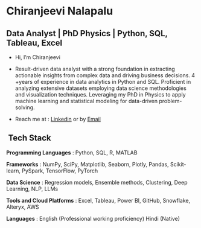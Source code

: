 # Chiranjeevi Nalapalu

## Data Analyst | PhD Physics | Python, SQL, Tableau, Excel

- Hi, I’m Chiranjeevi

- Result-driven data analyst with a strong foundation in extracting actionable insights from complex data and driving business decisions. 4 +years of experience in data analytics in Python and SQL. Proficient in analyzing extensive datasets employing data science methodologies and visualization techniques. Leveraging my PhD in Physics to apply machine learning and statistical modeling for data-driven problem-solving.

- Reach me at : [Linkedin](https://www.linkedin.com/in/nalapalu/) or by [Email](chiran.nalapalu@gmail.com) 


<h2> &nbsp;Tech Stack</h2>

**Programming Languages** : Python, SQL, R, MATLAB

**Frameworks** : NumPy, SciPy, Matplotlib, Seaborn, Plotly, Pandas, Scikit-learn, PySpark, TensorFlow, PyTorch

**Data Science** : Regression models, Ensemble methods, Clustering, Deep Learning, NLP, LLMs

**Tools and Cloud Platforms** : Excel, Tableau, Power BI, GitHub, Snowflake, Alteryx, AWS

**Languages** : English (Professional working proficiency) Hindi (Native)
<!---
--->
